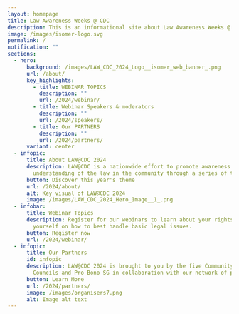 ```yaml
---
layout: homepage
title: Law Awareness Weeks @ CDC
description: This is an informational site about Law Awareness Weeks @ CDC.
image: /images/isomer-logo.svg
permalink: /
notification: ""
sections:
  - hero:
      background: /images/LAW_CDC_2024_Logo__isomer_web_banner_.png
      url: /about/
      key_highlights:
        - title: WEBINAR TOPICS
          description: ""
          url: /2024/webinar/
        - title: Webinar Speakers & moderators
          description: ""
          url: /2024/speakers/
        - title: Our PARTNERS
          description: ""
          url: /2024/partners/
      variant: center
  - infopic:
      title: About LAW@CDC 2024
      description: LAW@CDC is a nationwide effort to promote awareness and
        understanding of the law in the community through a series of talks.
      button: Discover this year's theme
      url: /2024/about/
      alt: Key visual of LAW@CDC 2024
      image: /images/LAW_CDC_2024_Hero_Image__1_.png
  - infobar:
      title: Webinar Topics
      description: Register for our webinars to learn about your rights and equip
        yourself on how to best handle basic legal issues.
      button: Register now
      url: /2024/webinar/
  - infopic:
      title: Our Partners
      id: infopic
      description: LAW@CDC 2024 is brought to you by the five Community Development
        Councils and Pro Bono SG in collaboration with our network of partners.
      button: Learn More
      url: /2024/partners/
      image: /images/organisers7.png
      alt: Image alt text
---
```

